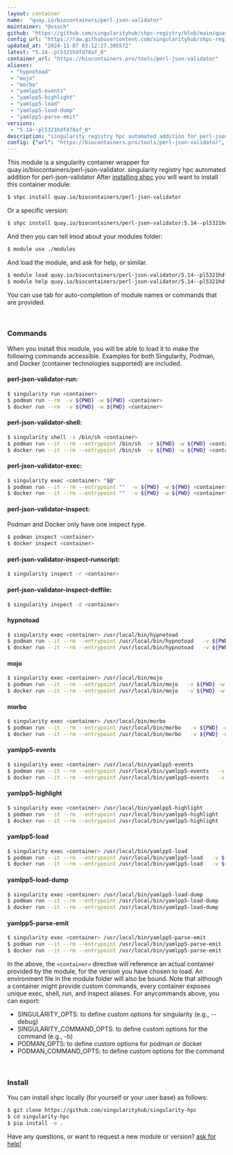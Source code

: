 ```yaml
---
layout: container
name:  "quay.io/biocontainers/perl-json-validator"
maintainer: "@vsoch"
github: "https://github.com/singularityhub/shpc-registry/blob/main/quay.io/biocontainers/perl-json-validator/container.yaml"
config_url: "https://raw.githubusercontent.com/singularityhub/shpc-registry/main/quay.io/biocontainers/perl-json-validator/container.yaml"
updated_at: "2024-11-07 03:12:27.305572"
latest: "5.14--pl5321hdfd78af_0"
container_url: "https://biocontainers.pro/tools/perl-json-validator"
aliases:
 - "hypnotoad"
 - "mojo"
 - "morbo"
 - "yamlpp5-events"
 - "yamlpp5-highlight"
 - "yamlpp5-load"
 - "yamlpp5-load-dump"
 - "yamlpp5-parse-emit"
versions:
 - "5.14--pl5321hdfd78af_0"
description: "singularity registry hpc automated addition for perl-json-validator"
config: {"url": "https://biocontainers.pro/tools/perl-json-validator", "maintainer": "@vsoch", "description": "singularity registry hpc automated addition for perl-json-validator", "latest": {"5.14--pl5321hdfd78af_0": "sha256:03484c26bbf6043e02b75a8a711eeca45c34a5da2d1aa82bf5857240eb069ded"}, "tags": {"5.14--pl5321hdfd78af_0": "sha256:03484c26bbf6043e02b75a8a711eeca45c34a5da2d1aa82bf5857240eb069ded"}, "docker": "quay.io/biocontainers/perl-json-validator", "aliases": {"hypnotoad": "/usr/local/bin/hypnotoad", "mojo": "/usr/local/bin/mojo", "morbo": "/usr/local/bin/morbo", "yamlpp5-events": "/usr/local/bin/yamlpp5-events", "yamlpp5-highlight": "/usr/local/bin/yamlpp5-highlight", "yamlpp5-load": "/usr/local/bin/yamlpp5-load", "yamlpp5-load-dump": "/usr/local/bin/yamlpp5-load-dump", "yamlpp5-parse-emit": "/usr/local/bin/yamlpp5-parse-emit"}}
---
```


This module is a singularity container wrapper for quay.io/biocontainers/perl-json-validator.
singularity registry hpc automated addition for perl-json-validator
After [installing shpc](#install) you will want to install this container module:


```bash
$ shpc install quay.io/biocontainers/perl-json-validator
```

Or a specific version:

```bash
$ shpc install quay.io/biocontainers/perl-json-validator:5.14--pl5321hdfd78af_0
```

And then you can tell lmod about your modules folder:

```bash
$ module use ./modules
```

And load the module, and ask for help, or similar.

```bash
$ module load quay.io/biocontainers/perl-json-validator/5.14--pl5321hdfd78af_0
$ module help quay.io/biocontainers/perl-json-validator/5.14--pl5321hdfd78af_0
```

You can use tab for auto-completion of module names or commands that are provided.

<br>

### Commands

When you install this module, you will be able to load it to make the following commands accessible.
Examples for both Singularity, Podman, and Docker (container technologies supported) are included.

#### perl-json-validator-run:

```bash
$ singularity run <container>
$ podman run --rm  -v ${PWD} -w ${PWD} <container>
$ docker run --rm  -v ${PWD} -w ${PWD} <container>
```

#### perl-json-validator-shell:

```bash
$ singularity shell -s /bin/sh <container>
$ podman run --it --rm --entrypoint /bin/sh  -v ${PWD} -w ${PWD} <container>
$ docker run --it --rm --entrypoint /bin/sh  -v ${PWD} -w ${PWD} <container>
```

#### perl-json-validator-exec:

```bash
$ singularity exec <container> "$@"
$ podman run --it --rm --entrypoint ""  -v ${PWD} -w ${PWD} <container> "$@"
$ docker run --it --rm --entrypoint ""  -v ${PWD} -w ${PWD} <container> "$@"
```

#### perl-json-validator-inspect:

Podman and Docker only have one inspect type.

```bash
$ podman inspect <container>
$ docker inspect <container>
```

#### perl-json-validator-inspect-runscript:

```bash
$ singularity inspect -r <container>
```

#### perl-json-validator-inspect-deffile:

```bash
$ singularity inspect -d <container>
```


#### hypnotoad

```bash
$ singularity exec <container> /usr/local/bin/hypnotoad
$ podman run --it --rm --entrypoint /usr/local/bin/hypnotoad   -v ${PWD} -w ${PWD} <container> -c " $@"
$ docker run --it --rm --entrypoint /usr/local/bin/hypnotoad   -v ${PWD} -w ${PWD} <container> -c " $@"
```


#### mojo

```bash
$ singularity exec <container> /usr/local/bin/mojo
$ podman run --it --rm --entrypoint /usr/local/bin/mojo   -v ${PWD} -w ${PWD} <container> -c " $@"
$ docker run --it --rm --entrypoint /usr/local/bin/mojo   -v ${PWD} -w ${PWD} <container> -c " $@"
```


#### morbo

```bash
$ singularity exec <container> /usr/local/bin/morbo
$ podman run --it --rm --entrypoint /usr/local/bin/morbo   -v ${PWD} -w ${PWD} <container> -c " $@"
$ docker run --it --rm --entrypoint /usr/local/bin/morbo   -v ${PWD} -w ${PWD} <container> -c " $@"
```


#### yamlpp5-events

```bash
$ singularity exec <container> /usr/local/bin/yamlpp5-events
$ podman run --it --rm --entrypoint /usr/local/bin/yamlpp5-events   -v ${PWD} -w ${PWD} <container> -c " $@"
$ docker run --it --rm --entrypoint /usr/local/bin/yamlpp5-events   -v ${PWD} -w ${PWD} <container> -c " $@"
```


#### yamlpp5-highlight

```bash
$ singularity exec <container> /usr/local/bin/yamlpp5-highlight
$ podman run --it --rm --entrypoint /usr/local/bin/yamlpp5-highlight   -v ${PWD} -w ${PWD} <container> -c " $@"
$ docker run --it --rm --entrypoint /usr/local/bin/yamlpp5-highlight   -v ${PWD} -w ${PWD} <container> -c " $@"
```


#### yamlpp5-load

```bash
$ singularity exec <container> /usr/local/bin/yamlpp5-load
$ podman run --it --rm --entrypoint /usr/local/bin/yamlpp5-load   -v ${PWD} -w ${PWD} <container> -c " $@"
$ docker run --it --rm --entrypoint /usr/local/bin/yamlpp5-load   -v ${PWD} -w ${PWD} <container> -c " $@"
```


#### yamlpp5-load-dump

```bash
$ singularity exec <container> /usr/local/bin/yamlpp5-load-dump
$ podman run --it --rm --entrypoint /usr/local/bin/yamlpp5-load-dump   -v ${PWD} -w ${PWD} <container> -c " $@"
$ docker run --it --rm --entrypoint /usr/local/bin/yamlpp5-load-dump   -v ${PWD} -w ${PWD} <container> -c " $@"
```


#### yamlpp5-parse-emit

```bash
$ singularity exec <container> /usr/local/bin/yamlpp5-parse-emit
$ podman run --it --rm --entrypoint /usr/local/bin/yamlpp5-parse-emit   -v ${PWD} -w ${PWD} <container> -c " $@"
$ docker run --it --rm --entrypoint /usr/local/bin/yamlpp5-parse-emit   -v ${PWD} -w ${PWD} <container> -c " $@"
```



In the above, the `<container>` directive will reference an actual container provided
by the module, for the version you have chosen to load. An environment file in the
module folder will also be bound. Note that although a container
might provide custom commands, every container exposes unique exec, shell, run, and
inspect aliases. For anycommands above, you can export:

 - SINGULARITY_OPTS: to define custom options for singularity (e.g., --debug)
 - SINGULARITY_COMMAND_OPTS: to define custom options for the command (e.g., -b)
 - PODMAN_OPTS: to define custom options for podman or docker
 - PODMAN_COMMAND_OPTS: to define custom options for the command

<br>

### Install

You can install shpc locally (for yourself or your user base) as follows:

```bash
$ git clone https://github.com/singularityhub/singularity-hpc
$ cd singularity-hpc
$ pip install -e .
```

Have any questions, or want to request a new module or version? [ask for help!](https://github.com/singularityhub/singularity-hpc/issues)